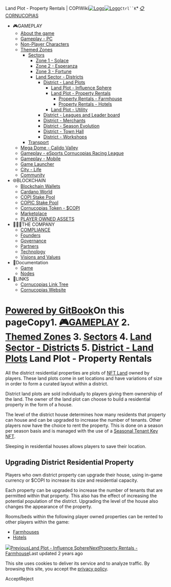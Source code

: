 Land Plot - Property Rentals | COPIWiki[![Logo](https://copiwiki.cornucopias.io/~gitbook/image?url=https%3A%2F%2F1762761122-files.gitbook.io%2F%7E%2Ffiles%2Fv0%2Fb%2Fgitbook-x-prod.appspot.com%2Fo%2Forganizations%252FVpfHHIHQI6ROs7kspCfa%252Fsites%252Fsite_dzbNR%252Flogo%252FxczoLfMLSrLZyl8UxDSg%252FCornucopias_Logo-White-Medium.png%3Falt%3Dmedia%26token%3Dcfef2e74-c264-4b9d-bc1c-d89788f5dc9c&width=260&dpr=4&quality=100&sign=ce383b9c&sv=2)![Logo](https://copiwiki.cornucopias.io/~gitbook/image?url=https%3A%2F%2F1762761122-files.gitbook.io%2F%7E%2Ffiles%2Fv0%2Fb%2Fgitbook-x-prod.appspot.com%2Fo%2Forganizations%252FVpfHHIHQI6ROs7kspCfa%252Fsites%252Fsite_dzbNR%252Flogo%252FxczoLfMLSrLZyl8UxDSg%252FCornucopias_Logo-White-Medium.png%3Falt%3Dmedia%26token%3Dcfef2e74-c264-4b9d-bc1c-d89788f5dc9c&width=260&dpr=4&quality=100&sign=ce383b9c&sv=2)](/)`Ctrl``K`* [📋CORNUCOPIAS](/)
* 🎮GAMEPLAY
	+ [About the game](/gameplay/about-the-game)
	+ [Gameplay - PC](/gameplay/gameplay-pc)
	+ [Non-Player Characters](/gameplay/non-player-characters)
	+ [Themed Zones](/gameplay/themed-zones)
		- [Sectors](/gameplay/themed-zones/sectors)
			* [Zone 1 - Solace](/gameplay/themed-zones/sectors/zone-1-solace)
			* [Zone 2 - Esperanza](/gameplay/themed-zones/sectors/zone-2-esperanza)
			* [Zone 3 - Fortune](/gameplay/themed-zones/sectors/zone-3-fortune)
			* [Land Sector - Districts](/gameplay/themed-zones/sectors/land-sector-districts)
				+ [District - Land Plots](/gameplay/themed-zones/sectors/land-sector-districts/district-land-plots)
					- [Land Plot - Influence Sphere](/gameplay/themed-zones/sectors/land-sector-districts/district-land-plots/land-plot-influence-sphere)
					- [Land Plot - Property Rentals](/gameplay/themed-zones/sectors/land-sector-districts/district-land-plots/land-plot-property-rentals)
						* [Property Rentals - Farmhouse](/gameplay/themed-zones/sectors/land-sector-districts/district-land-plots/land-plot-property-rentals/property-rentals-farmhouse)
						* [Property Rentals - Hotels](/gameplay/themed-zones/sectors/land-sector-districts/district-land-plots/land-plot-property-rentals/property-rentals-hotels)
					- [Land Plot - Utility](/gameplay/themed-zones/sectors/land-sector-districts/district-land-plots/land-plot-utility)
				+ [District - Leagues and Leader board](/gameplay/themed-zones/sectors/land-sector-districts/district-leagues-and-leader-board)
				+ [District - Merchants](/gameplay/themed-zones/sectors/land-sector-districts/district-merchants)
				+ [District - Season Evolution](/gameplay/themed-zones/sectors/land-sector-districts/district-season-evolution)
				+ [District - Town Hall](/gameplay/themed-zones/sectors/land-sector-districts/district-town-hall)
				+ [District - Workshops](/gameplay/themed-zones/sectors/land-sector-districts/district-workshops)
		- [Transport](/gameplay/themed-zones/transport)
	+ [Mega Dome - Calido Valley](/gameplay/mega-dome-calido-valley)
	+ [Gameplay - eSports Cornucopias Racing League](/gameplay/gameplay-esports-cornucopias-racing-league)
	+ [Gameplay - Mobile](/gameplay/gameplay-mobile)
	+ [Game Launcher](/gameplay/game-launcher)
	+ [City - Life](/gameplay/city-life)
	+ [Community](/gameplay/community)
* 🌐BLOCKCHAIN
	+ [Blockchain Wallets](/blockchain/blockchain-wallets)
	+ [Cardano World](/blockchain/cardano-world)
	+ [COPI Stake Pool](/blockchain/copi-stake-pool)
	+ [COPIC Stake Pool](/blockchain/copic-stake-pool)
	+ [Cornucopias Token - $COPI](/blockchain/cornucopias-token-usdcopi)
	+ [Marketplace](/blockchain/marketplace)
	+ [PLAYER OWNED ASSETS](/blockchain/player-owned-assets)
* 🧑‍🤝‍🧑THE COMPANY
	+ [COMPLIANCE](/the-company/compliance)
	+ [Founders](/the-company/founders)
	+ [Governance](/the-company/governance)
	+ [Partners](/the-company/partners)
	+ [Technology](/the-company/technology)
	+ [Visions and Values](/the-company/visions-and-values)
* 📖Documentation
	+ [Game](/documentation/game)
	+ [Nodes](/documentation/nodes)
* 🔗LINKS
	+ [Cornucopias Link Tree](https://linktr.ee/cornucopias.game)
	+ [Cornucopias Website](https://www.cornucopias.io)

[Powered by GitBook](https://www.gitbook.com/?utm_source=content&utm_medium=trademark&utm_campaign=PQmCVki2WHg9QcW9pdrX)On this pageCopy1. [🎮GAMEPLAY](/gameplay)
2. [Themed Zones](/gameplay/themed-zones)
3. [Sectors](/gameplay/themed-zones/sectors)
4. [Land Sector - Districts](/gameplay/themed-zones/sectors/land-sector-districts)
5. [District - Land Plots](/gameplay/themed-zones/sectors/land-sector-districts/district-land-plots)
Land Plot - Property Rentals
============================

All the district residential properties are plots of [NFT Land](/blockchain/player-owned-assets/asset-themed-zones-1-3) owned by players. These land plots come in set locations and have variations of size in order to form a curated layout within a district.

District land plots are sold individually to players giving them ownership of the land. The owner of the land plot can choose to build a residential property in the form of a house.

The level of the district house determines how many residents that property can house and can be upgraded to increase the number of tenants. Other players now have the choice to rent the property. This is done on a season per season basis and is managed with the use of a [Seasonal Tenant Key NFT](/blockchain/player-owned-assets/asset-themed-zones-1-3/asset-seasonal-tenant-key).

Sleeping in residential houses allows players to save their location.

Upgrading District Residential Property
---------------------------------------

Players who own district property can upgrade their house, using in-game currency or $COPI to increase its size and residential capacity. 

Each property can be upgraded to increase the number of tenants that are permitted within that property. This also has the effect of increasing the potential population of the district. Upgrading the level of the house also changes the appearance of the property. 

Rooms/beds within the following player owned properties can be rented to other players within the game:

* [Farmhouses](/gameplay/themed-zones/sectors/land-sector-districts/district-land-plots/land-plot-property-rentals/property-rentals-farmhouse)
* [Hotels](/gameplay/themed-zones/sectors/land-sector-districts/district-land-plots/land-plot-property-rentals/property-rentals-hotels)

![](https://copiwiki.cornucopias.io/~gitbook/image?url=https%3A%2F%2F4046923609-files.gitbook.io%2F%7E%2Ffiles%2Fv0%2Fb%2Fgitbook-x-prod.appspot.com%2Fo%2Fspaces%252FPQmCVki2WHg9QcW9pdrX%252Fuploads%252FMZHCQJhYvwB9TiKTmznm%252FPropertyRentals.jpg%3Falt%3Dmedia%26token%3D736646dc-b5b6-4e4c-8d28-355cda56f6ce&width=768&dpr=4&quality=100&sign=7d9f6b7b&sv=2)[PreviousLand Plot - Influence Sphere](/gameplay/themed-zones/sectors/land-sector-districts/district-land-plots/land-plot-influence-sphere)[NextProperty Rentals - Farmhouse](/gameplay/themed-zones/sectors/land-sector-districts/district-land-plots/land-plot-property-rentals/property-rentals-farmhouse)Last updated 2 years ago

This site uses cookies to deliver its service and to analyze traffic. By browsing this site, you accept the [privacy policy](https://www.cornucopias.io/privacy-policy).

AcceptReject